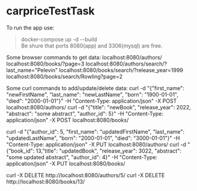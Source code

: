 # carpriceTestTask

To run the app use:
> docker-compose up -d --build    
Be shure that ports 8080(app) and 3306(mysql) are free.

Some browser commands to get data:
localhost:8080/authors/
localhost:8080/books/?page=3
localhost:8080/authors/search/?last_name="Pelevin"
localhost:8080/books/search/?release_year=1999
localhost:8080/books/search/Rowling?page=2

Some curl commands to add/update/delete data:
curl -d "{\"first_name\": \"newFirstName\", \"last_name\": \"newLastName\", \"born\": \"1900-01-01\", \"died\": \"2000-01-01\"}" -H "Content-Type: application/json" -X POST localhost:8080/authors/
curl -d "{\"title\": \"newBook\", \"release_year\": 2022, \"abstract\": \"some abstract\", \"author_id\": 5}" -H "Content-Type: application/json" -X POST localhost:8080/books/

curl -d "{\"author_id\": 5, \"first_name\": \"updatedFirstName\", \"last_name\": \"updatedLastName\", \"born\": \"2000-01-01\", \"died\": \"3000-01-01\"}" -H "Content-Type: application/json" -X PUT localhost:8080/authors/
curl -d "{\"book_id\": 13,\"title\": \"updatedBook\", \"release_year\": 3022, \"abstract\": \"some updated abstract\", \"author_id\": 4}" -H "Content-Type: application/json" -X PUT localhost:8080/books/

curl -X DELETE http://localhost:8080/authors/5/
curl -X DELETE http://localhost:8080/books/13/
